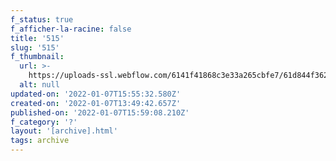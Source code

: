 ```yaml
---
f_status: true
f_afficher-la-racine: false
title: '515'
slug: '515'
f_thumbnail:
  url: >-
    https://uploads-ssl.webflow.com/6141f41868c3e33a265cbfe7/61d844f3625b6449f945cf46_515.jpg
  alt: null
updated-on: '2022-01-07T15:55:32.580Z'
created-on: '2022-01-07T13:49:42.657Z'
published-on: '2022-01-07T15:59:08.210Z'
f_category: '?'
layout: '[archive].html'
tags: archive
---
```



